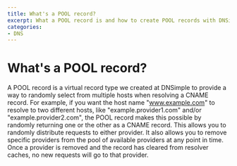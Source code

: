 ```yaml
---
title: What's a POOL record?
excerpt: What a POOL record is and how to create POOL records with DNSimple.
categories:
- DNS
---
```


# What's a POOL record?

A POOL record is a virtual record type we created at DNSimple to provide a way to randomly select from multiple hosts when resolving a CNAME record. For example, if you want the host name "www.example.com" to resolve to two different hosts, like "example.provider1.com" and/or "example.provider2.com", the POOL record makes this possible by randomly returning one or the other as a CNAME record. This allows you to randomly distribute requests to either provider. It also allows you to remove specific providers from the pool of available providers at any point in time. Once a provider is removed and the record has cleared from resolver caches, no new requests will go to that provider.
